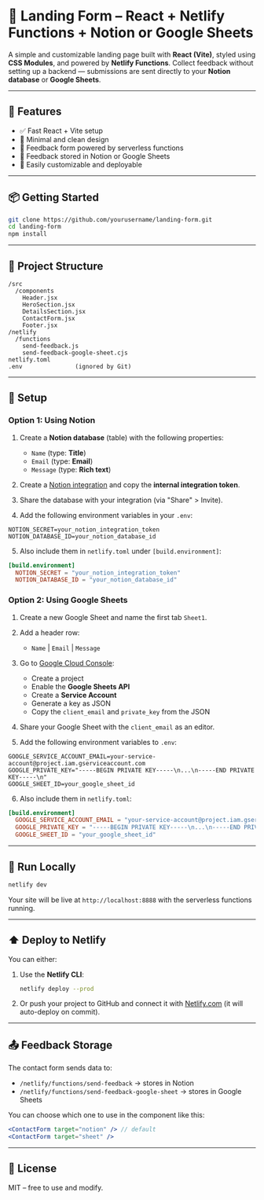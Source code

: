 # 📝 Landing Form – React + Netlify Functions + Notion or Google Sheets

A simple and customizable landing page built with **React (Vite)**, styled using **CSS Modules**, and powered by **Netlify Functions**. Collect feedback without setting up a backend — submissions are sent directly to your **Notion database** or **Google Sheets**.

---

## 🚀 Features

- ✅ Fast React + Vite setup
- 🎨 Minimal and clean design
- 📨 Feedback form powered by serverless functions
- 🧠 Feedback stored in Notion or Google Sheets
- 🔧 Easily customizable and deployable

---

## 📦 Getting Started

```bash
git clone https://github.com/yourusername/landing-form.git
cd landing-form
npm install
```

---

## 🧱 Project Structure

```
/src
  /components
    Header.jsx
    HeroSection.jsx
    DetailsSection.jsx
    ContactForm.jsx
    Footer.jsx
/netlify
  /functions
    send-feedback.js
    send-feedback-google-sheet.cjs
netlify.toml
.env               (ignored by Git)
```

---

## 🔧 Setup

### Option 1: Using Notion

1. Create a **Notion database** (table) with the following properties:

   - `Name` (type: **Title**)
   - `Email` (type: **Email**)
   - `Message` (type: **Rich text**)

2. Create a [Notion integration](https://www.notion.com/my-integrations) and copy the **internal integration token**.

3. Share the database with your integration (via "Share" > Invite).

4. Add the following environment variables in your `.env`:

```
NOTION_SECRET=your_notion_integration_token
NOTION_DATABASE_ID=your_notion_database_id
```

5. Also include them in `netlify.toml` under `[build.environment]`:

```toml
[build.environment]
  NOTION_SECRET = "your_notion_integration_token"
  NOTION_DATABASE_ID = "your_notion_database_id"
```

### Option 2: Using Google Sheets

1. Create a new Google Sheet and name the first tab `Sheet1`.

2. Add a header row:

   - `Name` | `Email` | `Message`

3. Go to [Google Cloud Console](https://console.cloud.google.com/):

   - Create a project
   - Enable the **Google Sheets API**
   - Create a **Service Account**
   - Generate a key as JSON
   - Copy the `client_email` and `private_key` from the JSON

4. Share your Google Sheet with the `client_email` as an editor.

5. Add the following environment variables to `.env`:

```
GOOGLE_SERVICE_ACCOUNT_EMAIL=your-service-account@project.iam.gserviceaccount.com
GOOGLE_PRIVATE_KEY="-----BEGIN PRIVATE KEY-----\n...\n-----END PRIVATE KEY-----\n"
GOOGLE_SHEET_ID=your_google_sheet_id
```

6. Also include them in `netlify.toml`:

```toml
[build.environment]
  GOOGLE_SERVICE_ACCOUNT_EMAIL = "your-service-account@project.iam.gserviceaccount.com"
  GOOGLE_PRIVATE_KEY = "-----BEGIN PRIVATE KEY-----\n...\n-----END PRIVATE KEY-----\n"
  GOOGLE_SHEET_ID = "your_google_sheet_id"
```

---

## 🧪 Run Locally

```bash
netlify dev
```

Your site will be live at `http://localhost:8888` with the serverless functions running.

---

## ⬆️ Deploy to Netlify

You can either:

1. Use the **Netlify CLI**:

   ```bash
   netlify deploy --prod
   ```

2. Or push your project to GitHub and connect it with [Netlify.com](https://app.netlify.com/) (it will auto-deploy on commit).

---

## 📤 Feedback Storage

The contact form sends data to:

- `/netlify/functions/send-feedback` → stores in Notion
- `/netlify/functions/send-feedback-google-sheet` → stores in Google Sheets

You can choose which one to use in the component like this:

```jsx
<ContactForm target="notion" /> // default
<ContactForm target="sheet" />
```

---

## 📄 License

MIT – free to use and modify.
